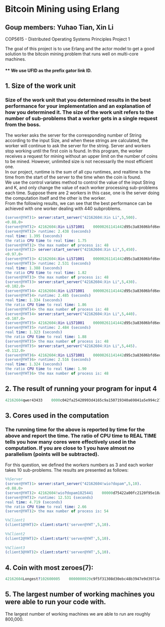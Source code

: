 # Bitcoin Mining using Erlang
## Goup members: Yuhao Tian, Xin Li
COP5615 - Distributed Operating Systems Principles Project 1

The goal of this project is to use Erlang and the actor model to get a good solution to the bitcoin mining problem that runs well on multi-core machines.  

#### ** We use UFID as the prefix gator link ID.
## 1. Size of the work unit 
### Size of the work unit that you determined results in the best performance for your implementation and an explanation of how you determined it. The size of the work unit refers to the number of sub-problems that a worker gets in a single request from the boss.
The worker asks the server for the corresponding number of String according to the input Size, and when these strings are calculated, the worker will continue to ask the server for the string. Server and workers stop working until the first coin is found. In this program, the worker receives a request for mining without an upper limit on the number of coins to be mined. However, unlimited size is not necessarily the most efficient one.  
In our project, runtime is the sum of all cpu runtimes, and realtime is the time from the start of the server to the time when the coin is found.  
We use the control variates method to control the value of the input String and K, and only change the value of each worker processing sub-problems each time.
Suppose there are 2 workers in this case, one is the server doing the computation itself and the other is the worker.  
From the following results, we can see that the best performance can be achieved with one worker dealing with 440 subproblems.  
 ```erlang
(server@YHT)1> server:start_server("42162604:Xin Li",5,500).
<0.88.0>
(server@YHT)2> 42162604:Xin Li571001    00000261141442d95c3a83606bfd6edddaf25bc238fd7ca31889b7dd006f6569
(server@YHT)2> runtime: 2.438 (seconds)
real time: 1.395 (seconds)
the ratio CPU time to real time: 1.75 
(server@YHT)2> the max number of process is: 48
(server@YHT)2> server:start_server("42162604:Xin Li",5,450). 
<0.97.0>
(server@YHT)3> 42162604:Xin Li571001    00000261141442d95c3a83606bfd6edddaf25bc238fd7ca31889b7dd006f6569
(server@YHT)3> runtime: 2.531 (seconds)
real time: 1.388 (seconds)
the ratio CPU time to real time: 1.82
(server@YHT)3> the max number of process is: 48
(server@YHT)3> server:start_server("42162604:Xin Li",5,430). 
<0.102.0>
(server@YHT)4> 42162604:Xin Li571001    00000261141442d95c3a83606bfd6edddaf25bc238fd7ca31889b7dd006f6569
(server@YHT)4> runtime: 2.485 (seconds)
real time: 1.334 (seconds)
the ratio CPU time to real time: 1.86
(server@YHT)4> the max number of process is: 48
(server@YHT)4> server:start_server("42162604:Xin Li",5,440). 
<0.107.0>
(server@YHT)5> 42162604:Xin Li571001    00000261141442d95c3a83606bfd6edddaf25bc238fd7ca31889b7dd006f6569
(server@YHT)5> runtime: 2.484 (seconds)
real time: 1.323 (seconds)
the ratio CPU time to real time: 1.88
(server@YHT)5> the max number of process is: 48
(server@YHT)5> server:start_server("42162604:Xin Li",5,445). 
<0.112.0>
(server@YHT)6> 42162604:Xin Li571001    00000261141442d95c3a83606bfd6edddaf25bc238fd7ca31889b7dd006f6569
(server@YHT)6> runtime: 2.516 (seconds)
real time: 1.324 (seconds)
the ratio CPU time to real time: 1.90
(server@YHT)6> the max number of process is: 48
```

## 2. The result of running your program for input 4
 ```erlang
42162604qwer43433    0000c042fa25420993d4165c9a150719340a69841a5e994c27f493a60ea3b592
```
## 3. Cores used in the computation
### The running time for the above is reported by time for the above and report the time.  The ratio of CPU time to REAL TIME tells you how many cores were effectively used in the computation.  If you are close to 1 you have almost no parallelism (points will be subtracted).
For this question, we defined the workers numbers as 3 and each worker takes 10 sub-problems.
The results are presented as follows:   
 ```erlang
%%Server
(server@YHT)1> server:start_server("42162604!wio?dopam",5,10).                         
<0.88.0>
(server@YHT)2> 42162604!wio?dopam1825441    00000d75422a00fc2120f95e18a2f8920e982600caecd46efbed0abfab39b2de
(server@YHT)2> runtime: 12.531 (seconds)
real time: 4.719 (seconds)
the ratio CPU time to real time: 2.66
(server@YHT)2> the max number of process is: 54

%%Client1
(client1@YHT)2> client:start('server@YHT',5,10).  
  
%%Client2
(client2@YHT)2> client:start('server@YHT',5,10).  
  
%%Client3
(client3@YHT)2> client:start('server@YHT',5,10).
```
## 4. Coin with most zeroes(7):
 ```erlang
42162604Longest?102600005    0000000029c9f5f31308d30ebc48b3947e9d397144f5c2762fe670ed1e95c652
```
## 5. The largest number of working machines you were able to run your code with.
The largest number of working machines we are able to run are roughly 800,000.



